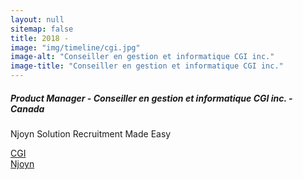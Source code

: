 ```yaml
---
layout: null
sitemap: false
title: 2018 -
image: "img/timeline/cgi.jpg"
image-alt: "Conseiller en gestion et informatique CGI inc."
image-title: "Conseiller en gestion et informatique CGI inc."
---
```

##### Product Manager - Conseiller en gestion et informatique CGI inc. - Canada 

Njoyn Solution Recruitment Made Easy 

[CGI](http://cgi.com)  
[Njoyn](http://milkbox.com)